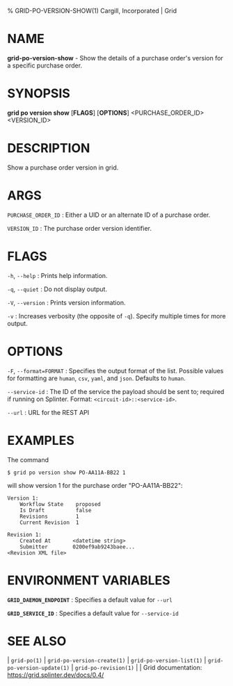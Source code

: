 % GRID-PO-VERSION-SHOW(1) Cargill, Incorporated | Grid
<!--
  Copyright 2022 Cargill Incorporated
  Licensed under Creative Commons Attribution 4.0 International License
  https://creativecommons.org/licenses/by/4.0/
-->

NAME
====

**grid-po-version-show** - Show the details of a purchase order's version for a
specific purchase order.

SYNOPSIS
========

**grid po version show** \[**FLAGS**\] \[**OPTIONS**\] <PURCHASE_ORDER_ID> <VERSION_ID>

DESCRIPTION
===========

Show a purchase order version in grid.

ARGS
====

`PURCHASE_ORDER_ID`
: Either a UID or an alternate ID of a purchase order.

`VERSION_ID`
: The purchase order version identifier.

FLAGS
=====

`-h`, `--help`
: Prints help information.

`-q`, `--quiet`
: Do not display output.

`-V`, `--version`
: Prints version information.

`-v`
: Increases verbosity (the opposite of `-q`). Specify multiple times for more
  output.

OPTIONS
=======

`-F`, `--format=FORMAT`
: Specifies the output format of the list. Possible values for formatting are
  `human`, `csv`, `yaml`, and `json`. Defaults to `human`.

`--service-id`
: The ID of the service the payload should be sent to; required if running on
  Splinter. Format: `<circuit-id>::<service-id>`.

`--url`
: URL for the REST API

EXAMPLES
========

The command

```
$ grid po version show PO-AA11A-BB22 1
```

will show version 1 for the purchase order "PO-AA11A-BB22":

```
Version 1:
	Workflow State    proposed
	Is Draft          false
	Revisions         1
	Current Revision  1

Revision 1:
    Created At       <datetime string>
    Submitter        0200ef9ab9243baee...
<Revision XML file>

```

ENVIRONMENT VARIABLES
=====================

**`GRID_DAEMON_ENDPOINT`**
: Specifies a default value for `--url`

**`GRID_SERVICE_ID`**
: Specifies a default value for `--service-id`

SEE ALSO
========
| `grid-po(1)`
| `grid-po-version-create(1)`
| `grid-po-version-list(1)`
| `grid-po-version-update(1)`
| `grid-po-revision(1)`
|
| Grid documentation: https://grid.splinter.dev/docs/0.4/
